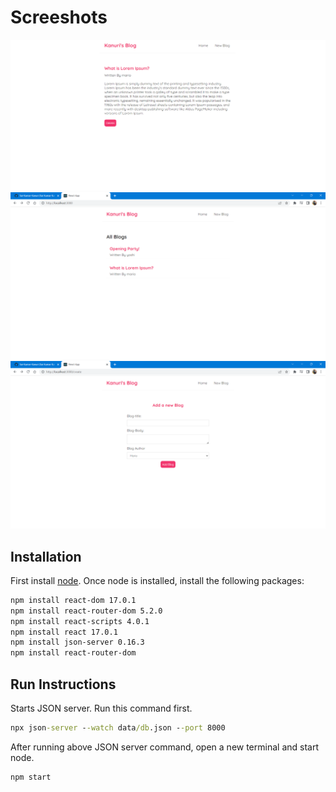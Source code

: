# Screeshots

<p align="center">
  <img src="./Screenshots/Screenshot 2023-03-02 225245.png" title="hover text">
  <img src="./Screenshots/Screenshot 2023-03-02 225350.png" alt="accessibility text">
  <img src="./Screenshots/Screenshot 2023-03-02 225402.png" alt="accessibility text">
</p>


## Installation
First install [node](https://nodejs.org/en/).  Once node is installed, install the following packages:

```bash
npm install react-dom 17.0.1
npm install react-router-dom 5.2.0
npm install react-scripts 4.0.1
npm install react 17.0.1
npm install json-server 0.16.3
npm install react-router-dom
```


## Run Instructions
Starts JSON server.  Run this command first.
```cmd
npx json-server --watch data/db.json --port 8000
```

After running above JSON server command, open a new terminal and start node.
```cmd
npm start
```



